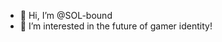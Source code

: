 - 👋 Hi, I’m @SOL-bound
- 👀 I’m interested in the future of gamer identity!

<!---
SOL-bound/SOL-bound is a ✨ special ✨ repository because its `README.md` (this file) appears on your GitHub profile.
You can click the Preview link to take a look at your changes.
--->
